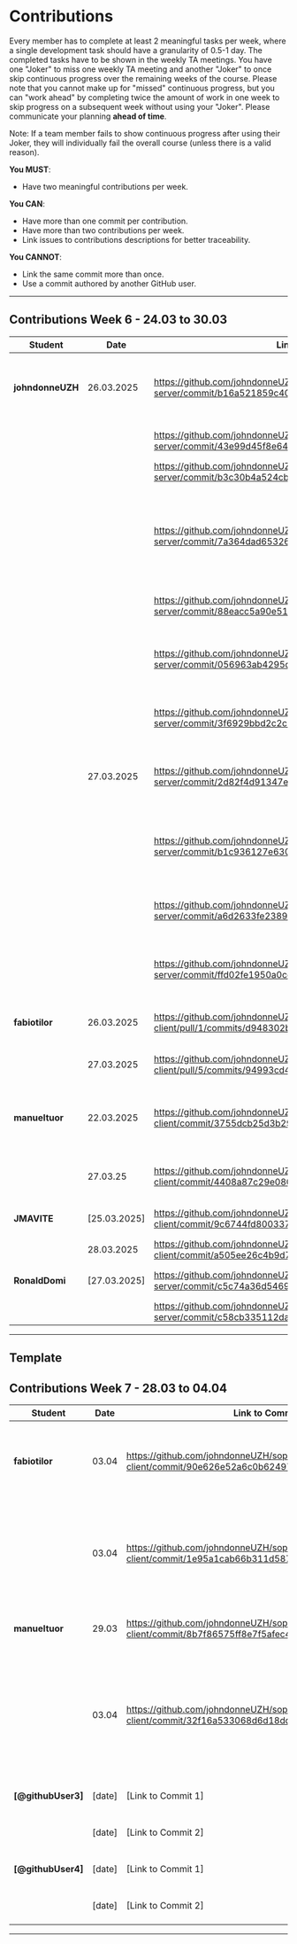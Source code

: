   # Contributions

Every member has to complete at least 2 meaningful tasks per week, where a
single development task should have a granularity of 0.5-1 day. The completed
tasks have to be shown in the weekly TA meetings. You have one "Joker" to miss
one weekly TA meeting and another "Joker" to once skip continuous progress over
the remaining weeks of the course. Please note that you cannot make up for
"missed" continuous progress, but you can "work ahead" by completing twice the
amount of work in one week to skip progress on a subsequent week without using
your "Joker". Please communicate your planning **ahead of time**.

Note: If a team member fails to show continuous progress after using their
Joker, they will individually fail the overall course (unless there is a valid
reason).

**You MUST**:

- Have two meaningful contributions per week.

**You CAN**:

- Have more than one commit per contribution.
- Have more than two contributions per week.
- Link issues to contributions descriptions for better traceability.

**You CANNOT**:

- Link the same commit more than once.
- Use a commit authored by another GitHub user.

---

## Contributions Week 6 - 24.03 to 30.03
| **Student**        | **Date** | **Link to Commit** | **Description**                 | **Relevance**                       |
| ------------------ | -------- | ------------------ | ------------------------------- | ----------------------------------- |
| **johndonneUZH** | 26.03.2025  | https://github.com/johndonneUZH/sopra-fs25-group-46-server/commit/b16a521859c40ec5c4b8c2b97404f64902fe27de |  | Implemented JWT authentication and improved endpoint security |
|                    |   | https://github.com/johndonneUZH/sopra-fs25-group-46-server/commit/43e99d45f8e6456f1b329d4dd851eb45cdc0c9db | Fixed some issues with token expiration |  |
|                    |   | https://github.com/johndonneUZH/sopra-fs25-group-46-server/commit/b3c30b4a524cb34b0e25999f68981ef3f82a1df9 |  Implemented GET users/{usersId} |  |
|                    |   | https://github.com/johndonneUZH/sopra-fs25-group-46-server/commit/7a364dad653265a92492c126fb3ad0cefc1c0704| Added PUT to /users/{userId} this way updates are allowed. Added a new endpoint /logout which main functionality is to set the user to OFFLINE in the DB | |
|                    |   | https://github.com/johndonneUZH/sopra-fs25-group-46-server/commit/88eacc5a90e516afba6f2b2828859463ba750e4e | Refactoring and starting with Project entity |  |
|                    |   | https://github.com/johndonneUZH/sopra-fs25-group-46-server/commit/056963ab4295db0420bcc2133aefc8c25081775b | Starting to work on project logic, created project table and connected to the DB |  |
|                    |   | https://github.com/johndonneUZH/sopra-fs25-group-46-server/commit/3f6929bbd2c2c1d85ca79ccf77a9459bb5689f57| Implemented project creation and retrieval, still need to do PUT method |  |
|                    | 27.03.2025  | https://github.com/johndonneUZH/sopra-fs25-group-46-server/commit/2d82f4d91347e7b3cb6b372256374a59fbc378a2 | | Finished with original REST API specs, moving to additional entities <Comment> and <Change> |
|                    |    | https://github.com/johndonneUZH/sopra-fs25-group-46-server/commit/b1c936127e6301d8df58c4b31cbb6da6bf4aee70 | added PUT /projects/{projectId} which allows you to modify the project settings and add/remove people |  |
|                    |   | https://github.com/johndonneUZH/sopra-fs25-group-46-server/commit/a6d2633fe23896840817bf7a5f37365e881ba90c | Implemented IdeaController and managed to create an Idea in the DB, still more to do | |
|                    |    | https://github.com/johndonneUZH/sopra-fs25-group-46-server/commit/ffd02fe1950a0cec8121711d9f51aa38a966f159 | Implemented subIdeas creation, Modification of ideas, Get spefic ideas by ProjectId |  |
| **fabiotilor** | 26.03.2025   | https://github.com/johndonneUZH/sopra-fs25-group-46-client/pull/1/commits/d948302b57c0dbb434b198c2efa84da401edf97f | Added the Login and Registering page | Hard to use website without it, huh? |
|                    | 27.03.2025   |https://github.com/johndonneUZH/sopra-fs25-group-46-client/pull/5/commits/94993cd485b7982705ddc350962dfe5955afdc63 | Additional styling | To increase shareholder value |
| **manueltuor** | 22.03.2025   | https://github.com/johndonneUZH/sopra-fs25-group-46-client/commit/3755dcb25d3b291b9203448eeb77dab3db32e0c1 | Set up the frontend frameworks (tailwind, shadcn, magicui) | Relevant because we will stick to those for the rest of the project |
|                    | 27.03.25   | https://github.com/johndonneUZH/sopra-fs25-group-46-client/commit/4408a87c29e080b6f810214359bc03c2420f64ed | added the landing page | first page that you see when going onto the webapp |
| **JMAVITE** | [25.03.2025]   | https://github.com/johndonneUZH/sopra-fs25-group-46-client/commit/9c6744fd800337a1b5b58520d7e778308036c9fc | Structure to the project | It is the structure of the pages |
|                    | 28.03.2025   | https://github.com/johndonneUZH/sopra-fs25-group-46-client/commit/a505ee26c4b9d7c529f8608b9e8d28ab98fc956e | It is almost the whole dashboard | It is most of user stories |
| **RonaldDomi** | [27.03.2025]  | https://github.com/johndonneUZH/sopra-fs25-group-46-server/commit/c5c74a36d54696d1d3ada6094d2b8dd43e43ee82 | Create the basic structure of the unit testing | Tests are always important |
|                    |        | https://github.com/johndonneUZH/sopra-fs25-group-46-server/commit/c58cb335112dad90c4af57bfe4a6f29ad295ed2b | Update the tests for the Idea module | Updating tests |

---

## Template
## Contributions Week 7 - 28.03 to 04.04

| **Student**        | **Date** | **Link to Commit** | **Description**                 | **Relevance**                       |
| ------------------ | -------- | ------------------ | ------------------------------- | ----------------------------------- |
| **fabiotilor** | 03.04   | https://github.com/johndonneUZH/sopra-fs25-group-46-client/commit/90e626e52a6c0b6249749382aa30eb032a55f1cc| Reworked the UI for the Projects Page with creation and deletion | Critical User Story to manage Projects |
|                    | 03.04  | https://github.com/johndonneUZH/sopra-fs25-group-46-client/commit/1e95a1cab66b311d587d1debde60827eecb7fd19| Created the links between pages and user friendliness (e.g. confirm deletion) | To get the sidebar dashboard to the projects page |
| **manueltuor** | 29.03 | https://github.com/johndonneUZH/sopra-fs25-group-46-client/commit/8b7f86575ff8e7f5afec451f18fe80213eacbdda) | finished the landing page for the app | first page you see on when visiting |
|                    | 03.04   | https://github.com/johndonneUZH/sopra-fs25-group-46-client/commit/32f16a533068d6d18dd158c5c7f04e2a8decfb5b | added profile page UI and sidebar | sidebar will be main means of navigation, relevant for most user stories, profile page will be used to edit users |
| **[@githubUser3]** | [date]   | [Link to Commit 1] | [Brief description of the task] | [Why this contribution is relevant] |
|                    | [date]   | [Link to Commit 2] | [Brief description of the task] | [Why this contribution is relevant] |
| **[@githubUser4]** | [date]   | [Link to Commit 1] | [Brief description of the task] | [Why this contribution is relevant] |
|                    | [date]   | [Link to Commit 2] | [Brief description of the task] | [Why this contribution is relevant] |

---

